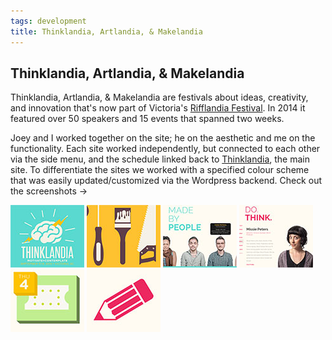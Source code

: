 ```yaml
---
tags: development
title: Thinklandia, Artlandia, & Makelandia
---
```


<article>
<h1>Thinklandia, Artlandia, & Makelandia</h1>
<section>
<p>Thinklandia, Artlandia, & Makelandia are festivals about ideas, creativity, and innovation that's now part of Victoria's <a href="http://rifflandia.com" target="_blank">Rifflandia Festival</a>. In 2014 it featured over 50 speakers and 15 events that spanned two weeks.</p>
<p>Joey and I worked together on the site; he on the aesthetic and me on the functionality. Each site worked independently, but connected to each other via the side menu, and the schedule linked back to <a href="http://www.thinklandia.ca" target="_blank">Thinklandia</a>, the main site. To differentiate the sites we worked with a specified colour scheme that was easily updated/customized via the Wordpress backend. Check out the screenshots &rarr;</p>
</section>
<aside>
	<div class="left">
		<a href="images/landia-1.jpg" class="fancybox" title="Thinklandia home page. Each festival featured a different logo but the same structure." rel="landia"><img src="images/landia-1-thumb.jpg" width="118" height="100"></a>
		<a href="images/landia-2.jpg" class="fancybox" title="Makelandia page, and the sidemenu which linked to the other sites" rel="landia"><img src="images/landia-2-thumb.jpg" width="118" height="100"></a>
		<a href="images/landia-3.jpg" class="fancybox" title="A horizontally scrolling list of volunteers with short pop-up blurbs above their heads" rel="landia"><img src="images/landia-3-thumb.jpg" width="118" height="100"></a>
		<a href="images/landia-4.jpg" class="fancybox" title="The list of speakers with introductions" rel="landia"><img src="images/landia-4-thumb.jpg" width="118" height="100"></a>
		<a href="images/landia-5.jpg" class="fancybox" title="Featured events between the three festivals" rel="landia"><img src="images/landia-5-thumb.jpg" width="118" height="100"></a>
		<a href="images/landia-6.jpg" class="fancybox" title="The schedule was split into sections and dynamically updated when a user clicked on the icon" rel="landia"><img src="images/landia-6-thumb.jpg" width="118" height="100"></a>
	</div>
</aside>
</article>
<div class="clear"></div>
